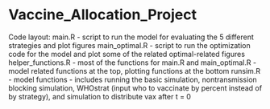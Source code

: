 # Vaccine_Allocation_Project

Code layout: 
main.R - script to run the model for evaluating the 5 different strategies and plot figures
main_optimal.R - script to run the optimization code for the model and plot some of the related optimal-related figures
helper_functions.R - most of the functions for main.R and main_optimal.R
                   - model related functions at the top, plotting functions at the bottom
runsim.R - model functions
         - includes running the basic simulation, nontransmission blocking simulation, WHOstrat (input who to vaccinate by percent instead of by strategy), and simulation to                  distribute vax after t = 0
